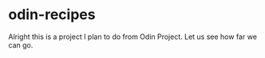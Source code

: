 # odin-recipes
Alright this is a project I plan to do from Odin Project.
Let us see how far we can go.